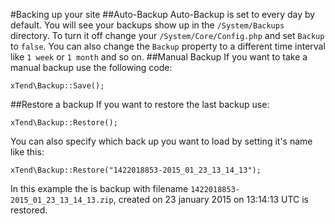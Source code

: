 #Backing up your site
##Auto-Backup
Auto-Backup is set to every day by default. You will see your backups show up in the `/System/Backups` directory. To turn it off change your `/System/Core/Config.php` and set `Backup` to `false`. You can also change the `Backup` property to a different time interval like `1 week` or `1 month` and so on.
##Manual Backup
If you want to take a manual backup use the following code:
```
xTend\Backup::Save();
```
##Restore a backup
If you want to restore the last backup use:
```
xTend\Backup::Restore();
```
You can also specify which back up you want to load by setting it's name like this:
```
xTend\Backup::Restore("1422018853-2015_01_23_13_14_13");
```
In this example the is backup with filename `1422018853-2015_01_23_13_14_13.zip`, created on 23 january 2015 on 13:14:13 UTC is restored.